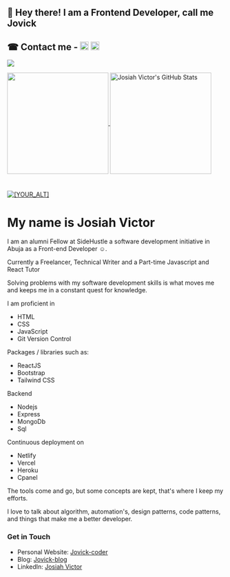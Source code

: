 ## 👋 Hey there! I am a Frontend Developer, call me Jovick

<!--- ![Readme Cover](https://github.com/jovick-coder/jovick-coder/blob/master/cover.jpg) -->
## &#x260E; Contact me - [<img src='https://cdn.jsdelivr.net/npm/simple-icons@3.0.1/icons/linkedin.svg' alt='linkedin' height='20'>](https://www.linkedin.com/in/josiah-victor/) [<img src='https://cdn.jsdelivr.net/npm/simple-icons@3.0.1/icons/twitter.svg' alt='twitter' height='20'>](https://twitter.com/victorjosiah19)
<!-- [<img src='https://cdn.jsdelivr.net/npm/simple-icons@3.0.1/icons/instagram.svg' alt='instagram' height='20' color="red">](https://www.instagram.com/unclebigbay/) -->
<!-- [<img src='https://cdn.jsdelivr.net/npm/simple-icons@3.0.1/icons/icloud.svg' alt='website' height='20'>](https://dev.to/) [<img src='https://cdn.jsdelivr.net/npm/simple-icons@3.0.1/icons/dev-dot-to.svg' alt='website' height='25'>](https://dev.to/) -->

![](https://visitor-badge.laobi.icu/badge?page_id=jovick-coder)

<a href="https://github.com/jovick-coder/jovick-coder">
  <img height="235px" align="center" src="https://github-readme-stats.vercel.app/api/top-langs/?username=jovick-coder&hide=java&title_color=ffffff&text_color=c9cacc&icon_color=2bbc8a&bg_color=1d1f21" />
</a>

<a href="https://github.com/jovick-coder/jovick-coder">
  <img height="235px" align="center" src="https://github-readme-stats.vercel.app/api?username=jovick-coder&show_icons=true&line_height=27&count_private=true&title_color=ffffff&text_color=c9cacc&icon_color=2bbc8a&bg_color=1d1f21" alt="Josiah Victor's GitHub Stats" />
</a>  

<!-- Streak -->
#
<!-- <p align="center"> -->
  <a href="https://jovick-blog.hashnode.dev">
   <img src="http://github-readme-streak-stats.herokuapp.com?user=jovick-coder&theme=prussian&hide_border=true" alt="[YOUR_ALT]"/>
 </a>
<!-- </p>  -->

<br/>

# My name is **Josiah Victor**

I am an alumni Fellow at SideHustle a software development initiative in Abuja as a Front-end Developer &#x263A;.  

Currently a Freelancer, Technical Writer and a Part-time Javascript and React Tutor

Solving problems with my software development skills is what moves me and keeps me in a constant quest for knowledge.

I am proficient in  

- HTML  
- CSS  
- JavaScript  
- Git Version Control

Packages / libraries such as:

- ReactJS
- Bootstrap  
- Tailwind CSS

Backend

- Nodejs
- Express
- MongoDb
- Sql

Continuous deployment on  

- Netlify
- Vercel
- Heroku
- Cpanel

<!--Also:
- PHP
- MySql
-->

The tools come and go, but some concepts are kept, that's where I keep my efforts.

I love to talk about algorithm, automation's, design patterns, code patterns, and things that make me a better developer.

### Get in Touch

<!-- - Link Tree: [unclebigbay](https://linktr.ee/unclebigbay) -->

- Personal Website: [Jovick-coder](https://jovick-coder.netlify.app)
- Blog: [Jovick-blog](https://jovick-blog.hashnode.dev/)
- LinkedIn: [Josiah Victor](https://www.linkedin.com/in/josiah-victor/)
<!-- - Medium: [jovick-coder.medium.com](https://www.jovick-coder.medium.com/) -->
